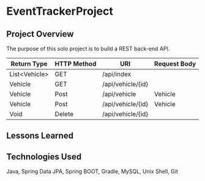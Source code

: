 # EventTrackerProject

## Project Overview

The purpose of this solo project is to build a REST back-end API.

|Return Type      | HTTP Method | URI               | Request Body |
|-----------------|-------------|-------------------|--------------|
| List\<Vehicle\> | GET         | /api/index        |              |
| Vehicle         | GET         | /api/vehicle/{id} |              |
| Vehicle         | Post        | /api/vehicle      | Vehicle      |
| Vehicle         | Post        | /api/vehicle/{id} | Vehicle      |
| Void            | Delete      | /api/vehicle/{id} |              |


## Lessons Learned

## Technologies Used
Java, Spring Data JPA, Spring BOOT, Gradle, MySQL, Unix Shell, Git
